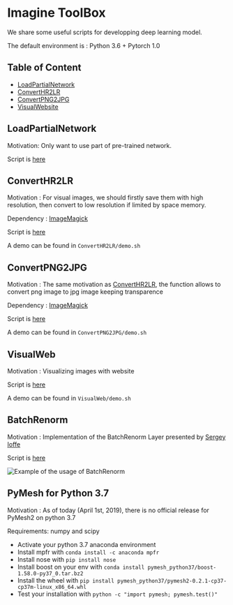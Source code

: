 # Imagine ToolBox
We share some useful scripts for developping deep learning model.

The default environment is : Python 3.6 + Pytorch 1.0


## Table of Content
* [LoadPartialNetwork](#LoadPartialNetwork)
* [ConvertHR2LR](#ConvertHR2LR)
* [ConvertPNG2JPG](#ConvertPNG2JPG)
* [VisualWebsite](#VisualWeb)

## LoadPartialNetwork

Motivation: Only want to use part of pre-trained network.

Script is [here](https://github.com/tdeprelle/Imagine_utils/blob/master/LoadPartialNetwork/LoadPartialNetwork.py)

## ConvertHR2LR
Motivation : For visual images, we should firstly save them with high resolution, then convert to low resolution if limited by space memory.

Dependency : [ImageMagick](https://www.imagemagick.org/)

Script is [here](https://github.com/tdeprelle/Imagine_utils/blob/master/ConvertHR2LR/ConvertHR2LR.py)

A demo can be found in ```ConvertHR2LR/demo.sh```

## ConvertPNG2JPG
Motivation : The same motivation as [ConvertHR2LR](ConvertHR2LR), the function allows to convert png image to jpg image keeping transparence

Dependency : [ImageMagick](https://www.imagemagick.org/)

Script is [here](https://github.com/tdeprelle/Imagine_utils/blob/master/ConvertPNG2JPG/ConvertPNG2JPG.py)

A demo can be found in ```ConvertPNG2JPG/demo.sh```

## VisualWeb
Motivation : Visualizing images with website

Script is [here](https://github.com/tdeprelle/Imagine_utils/blob/master/VisualWeb/visualize.py)

A demo can be found in ```VisualWeb/demo.sh```

## BatchRenorm
Motivation : Implementation of the BatchRenorm Layer presented by [Sergey Ioffe](https://arxiv.org/abs/1702.03275)

Script is [here](https://github.com/tdeprelle/Imagine_utils/blob/master/BatchRenorm/BatchRenorm.py)

![Example of the usage of BatchRenorm](https://github.com/tdeprelle/Imagine_utils/blob/master/utils/batchrenorm.png)

## PyMesh for Python 3.7
Motivation : As of today (April 1st, 2019), there is no official release for PyMesh2 on python 3.7

Requirements: numpy and scipy

* Activate your python 3.7 anaconda environment
* Install mpfr with `conda install -c anaconda mpfr`
* Install nose with `pip install nose`
* Install boost on your env with `conda install pymesh_python37/boost-1.58.0-py37_0.tar.bz2`
* Install the wheel with `pip install pymesh_python37/pymesh2-0.2.1-cp37-cp37m-linux_x86_64.whl`
* Test your installation with `python -c "import pymesh; pymesh.test()"` 

